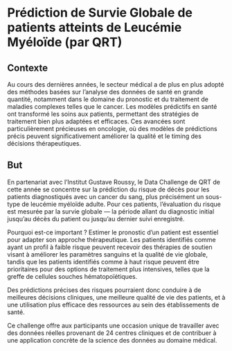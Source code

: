 # Prédiction de Survie Globale de patients atteints de Leucémie Myéloïde (par QRT)

## Contexte
Au cours des dernières années, le secteur médical a de plus en plus adopté des méthodes basées sur l’analyse des données de santé en grande quantité, notamment dans le domaine du pronostic et du traitement de maladies complexes telles que le cancer. Les modèles prédictifs en santé ont transformé les soins aux patients, permettant des stratégies de traitement bien plus adaptées et efficaces. Ces avancées sont particulièrement précieuses en oncologie, où des modèles de prédictions précis peuvent significativement améliorer la qualité et le timing des décisions thérapeutiques.

## But
En partenariat avec l’Institut Gustave Roussy, le Data Challenge de QRT de cette année se concentre sur la prédiction du risque de décès pour les patients diagnostiqués avec un cancer du sang, plus précisément un sous-type de leucémie myéloïde adulte. Pour ces patients, l’évaluation du risque est mesurée par la survie globale — la période allant du diagnostic initial jusqu’au décès du patient ou jusqu’au dernier suivi enregistré.

Pourquoi est-ce important ? Estimer le pronostic d’un patient est essentiel pour adapter son approche thérapeutique. Les patients identifiés comme ayant un profil à faible risque peuvent recevoir des thérapies de soutien visant à améliorer les paramètres sanguins et la qualité de vie globale, tandis que les patients identifiés comme à haut risque peuvent être prioritaires pour des options de traitement plus intensives, telles que la greffe de cellules souches hématopoïétiques.

Des prédictions précises des risques pourraient donc conduire à de meilleures décisions cliniques, une meilleure qualité de vie des patients, et à une utilisation plus efficace des ressources au sein des établissements de santé.

Ce challenge offre aux participants une occasion unique de travailler avec des données réelles provenant de 24 centres cliniques et de contribuer à une application concrète de la science des données au domaine médical.